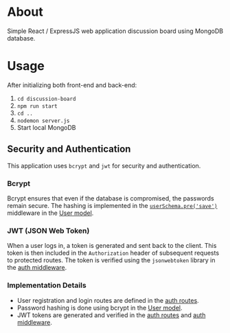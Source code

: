 # About
Simple React / ExpressJS web application discussion board using MongoDB database. 

# Usage
After initializing both front-end and back-end:

1. `cd discussion-board`
2. `npm run start` 
3. `cd ..`
4. `nodemon server.js`
5. Start local MongoDB

## Security and Authentication

This application uses `bcrypt` and `jwt` for security and authentication.

### Bcrypt
Bcrypt ensures that even if the database is compromised, the passwords remain secure. The hashing is implemented in the [`userSchema.pre('save')`](models/User.js) middleware in the [User model](models/User.js).

### JWT (JSON Web Token)
When a user logs in, a token is generated and sent back to the client. This token is then included in the `Authorization` header of subsequent requests to protected routes. The token is verified using the `jsonwebtoken` library in the [auth middleware](middleware/auth.js).

### Implementation Details
- User registration and login routes are defined in the [auth routes](routes/auth.js).
- Password hashing is done using bcrypt in the [User model](models/User.js).
- JWT tokens are generated and verified in the [auth routes](routes/auth.js) and [auth middleware](middleware/auth.js).

